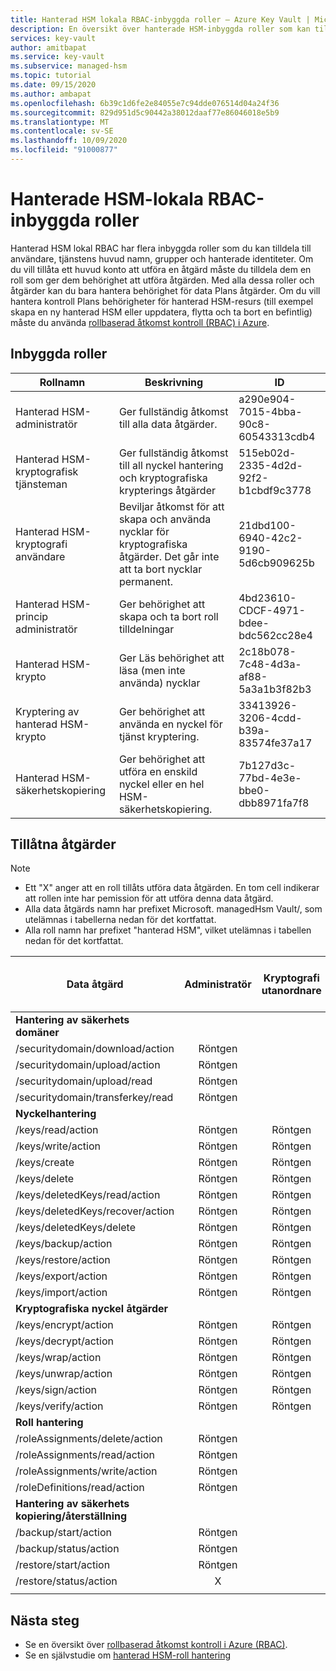 ```yaml
---
title: Hanterad HSM lokala RBAC-inbyggda roller – Azure Key Vault | Microsoft Docs
description: En översikt över hanterade HSM-inbyggda roller som kan tilldelas till användare, tjänstens huvud namn, grupper och hanterade identiteter
services: key-vault
author: amitbapat
ms.service: key-vault
ms.subservice: managed-hsm
ms.topic: tutorial
ms.date: 09/15/2020
ms.author: ambapat
ms.openlocfilehash: 6b39c1d6fe2e84055e7c94dde076514d04a24f36
ms.sourcegitcommit: 829d951d5c90442a38012daaf77e86046018e5b9
ms.translationtype: MT
ms.contentlocale: sv-SE
ms.lasthandoff: 10/09/2020
ms.locfileid: "91000877"
---
```

# <a name="managed-hsm-local-rbac-built-in-roles"></a>Hanterade HSM-lokala RBAC-inbyggda roller

Hanterad HSM lokal RBAC har flera inbyggda roller som du kan tilldela till användare, tjänstens huvud namn, grupper och hanterade identiteter. Om du vill tillåta ett huvud konto att utföra en åtgärd måste du tilldela dem en roll som ger dem behörighet att utföra åtgärden. Med alla dessa roller och åtgärder kan du bara hantera behörighet för data Plans åtgärder. Om du vill hantera kontroll Plans behörigheter för hanterad HSM-resurs (till exempel skapa en ny hanterad HSM eller uppdatera, flytta och ta bort en befintlig) måste du använda [rollbaserad åtkomst kontroll (RBAC) i Azure](../../role-based-access-control/overview.md).

## <a name="built-in-roles"></a>Inbyggda roller

|Rollnamn|Beskrivning|ID|
|---|---|---|
|Hanterad HSM-administratör| Ger fullständig åtkomst till alla data åtgärder.|a290e904-7015-4bba-90c8-60543313cdb4|
|Hanterad HSM-kryptografisk tjänsteman| Ger fullständig åtkomst till all nyckel hantering och kryptografiska krypterings åtgärder|515eb02d-2335-4d2d-92f2-b1cbdf9c3778|
|Hanterad HSM-kryptografi användare|Beviljar åtkomst för att skapa och använda nycklar för kryptografiska åtgärder. Det går inte att ta bort nycklar permanent.|21dbd100-6940-42c2-9190-5d6cb909625b|
|Hanterad HSM-princip administratör| Ger behörighet att skapa och ta bort roll tilldelningar|4bd23610-CDCF-4971-bdee-bdc562cc28e4|
|Hanterad HSM-krypto|Ger Läs behörighet att läsa (men inte använda) nycklar|2c18b078-7c48-4d3a-af88-5a3a1b3f82b3|
|Kryptering av hanterad HSM-krypto| Ger behörighet att använda en nyckel för tjänst kryptering. |33413926-3206-4cdd-b39a-83574fe37a17|
|Hanterad HSM-säkerhetskopiering| Ger behörighet att utföra en enskild nyckel eller en hel HSM-säkerhetskopiering. |7b127d3c-77bd-4e3e-bbe0-dbb8971fa7f8|

## <a name="permitted-operations"></a>Tillåtna åtgärder
> [!NOTE]  
> - Ett "X" anger att en roll tillåts utföra data åtgärden. En tom cell indikerar att rollen inte har pemission för att utföra denna data åtgärd.
> - Alla data åtgärds namn har prefixet Microsoft. managedHsm Vault/, som utelämnas i tabellerna nedan för det kortfattat.
> - Alla roll namn har prefixet "hanterad HSM", vilket utelämnas i tabellen nedan för det kortfattat.

|Data åtgärd | Administratör | Kryptografi utanordnare | Krypto-användare | Princip administratör | Kryptering av krypterings tjänst | Backup | Granskare av kryptografi|
|---|---|---|---|---|---|---|---|
|**Hantering av säkerhets domäner**|
/securitydomain/download/action|<center>Röntgen</center>||||||
/securitydomain/upload/action|<center>Röntgen</center>||||||
/securitydomain/upload/read|<center>Röntgen</center>||||||
/securitydomain/transferkey/read|<center>Röntgen</center>||||||
|**Nyckelhantering**|
|/keys/read/action|<center>Röntgen</center>|<center>Röntgen</center>|<center>Röntgen</center>||<center>Röntgen</center>||<center>Röntgen</center>|
|/keys/write/action|<center>Röntgen</center>|<center>Röntgen</center>|<center>Röntgen</center>||||
|/keys/create|<center>Röntgen</center>|<center>Röntgen</center>|<center>Röntgen</center>||||
|/keys/delete|<center>Röntgen</center>|<center>Röntgen</center>|||||
|/keys/deletedKeys/read/action|<center>Röntgen</center>|<center>Röntgen</center>|||||
|/keys/deletedKeys/recover/action|<center>Röntgen</center>|<center>Röntgen</center>|||||
|/keys/deletedKeys/delete|<center>Röntgen</center>|<center>Röntgen</center>|||||<center>Röntgen</center>|
|/keys/backup/action|<center>Röntgen</center>|<center>Röntgen</center>|<center>Röntgen</center>|||<center>Röntgen</center>|
|/keys/restore/action|<center>Röntgen</center>|<center>Röntgen</center>|||||
|/keys/export/action|<center>Röntgen</center>|<center>Röntgen</center>|||||
|/keys/import/action|<center>Röntgen</center>|<center>Röntgen</center>|||||
|**Kryptografiska nyckel åtgärder**|
|/keys/encrypt/action|<center>Röntgen</center>|<center>Röntgen</center>|<center>Röntgen</center>||||
|/keys/decrypt/action|<center>Röntgen</center>|<center>Röntgen</center>|<center>Röntgen</center>||||
|/keys/wrap/action|<center>Röntgen</center>|<center>Röntgen</center>|<center>Röntgen</center>||<center>Röntgen</center>||
|/keys/unwrap/action|<center>Röntgen</center>|<center>Röntgen</center>|<center>Röntgen</center>||<center>Röntgen</center>||
|/keys/sign/action|<center>Röntgen</center>|<center>Röntgen</center>|<center>Röntgen</center>||||
|/keys/verify/action|<center>Röntgen</center>|<center>Röntgen</center>|<center>Röntgen</center>||||
|**Roll hantering**|
|/roleAssignments/delete/action|<center>Röntgen</center>|||<center>Röntgen</center>|||
|/roleAssignments/read/action|<center>Röntgen</center>|||<center>Röntgen</center>|||
|/roleAssignments/write/action|<center>Röntgen</center>|||<center>Röntgen</center>|||
|/roleDefinitions/read/action|<center>Röntgen</center>|||<center>Röntgen</center>|||
|**Hantering av säkerhets kopiering/återställning**|
|/backup/start/action|<center>Röntgen</center>|||||<center>Röntgen</center>|
|/backup/status/action|<center>Röntgen</center>|||||<center>Röntgen</center>|
|/restore/start/action|<center>Röntgen</center>||||||
|/restore/status/action|<center>X</center>||||||
||||||||

## <a name="next-steps"></a>Nästa steg

- Se en översikt över [rollbaserad åtkomst kontroll i Azure (RBAC)](../../role-based-access-control/overview.md).
- Se en självstudie om [hanterad HSM-roll hantering](role-management.md)

